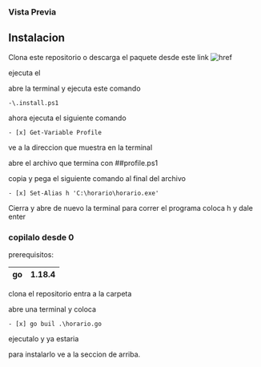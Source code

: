 ### Vista Previa











## Instalacion

Clona este repositorio o descarga el paquete desde este link ![href]()

ejecuta el 

abre la terminal y ejecuta este comando

```
-\.install.ps1
```
ahora ejecuta el siguiente comando 

```
- [x] Get-Variable Profile
```
ve a la direccion que muestra en la terminal

abre el archivo que termina con ##profile.ps1

copia y pega el siguiente comando al final del archivo 
```
- [x] Set-Alias h 'C:\horario\horario.exe'
```
Cierra y abre de nuevo la terminal para correr el programa coloca h y dale enter


### copilalo desde 0 

prerequisitos: 

| go | 1.18.4|
|----|-------|

clona el repositorio entra a la carpeta 

abre una terminal y coloca 

```
- [x] go buil .\horario.go
```

ejecutalo y ya estaria

para instalarlo ve a la seccion de arriba.
